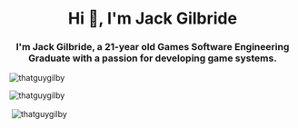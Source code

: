 <h1 align="center">Hi 👋, I'm Jack Gilbride</h1>
<h3 align="center">I'm Jack Gilbride, a 21-year old Games Software Engineering Graduate with a passion for developing game systems.</h3>

<p> <img src="https://komarev.com/ghpvc/?username=thatguygilby" alt="thatguygilby" /> </p>
<p> <img src="https://github-readme-stats.vercel.app/api/top-langs/?username=thatguygilby&hide=c" alt="thatguygilby" /> </p>

<p>&nbsp;<img align="center" src="https://github-readme-stats.vercel.app/api?username=thatguygilby&show_icons=true&count_private=true" alt="thatguygilby" /></p>
